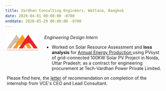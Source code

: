 ```yaml
---
title: Vardhan Consulting Engineers, Wattana, Bangkok
date: 2020-04-01 00:00:00 -0700
enddate: 2020-05-29 00:00:00 -0700
---
```

<style type="text/css"> 
.iconDetails {
 margin-left:0%;
float:left; 
height:60px;
width:100px;	
} 
.container2 {
	width:100%;
	height:auto;
	padding:1%;
}  
.emphasized { font-style: italic; }
</style>


<div class='container2'>
		<div>
			<img src="../images/Logo_VCE_W-1024x588.png" class='iconDetails'>
		</div>	
	<div style='margin-left:120px;'>
	<span class="emphasized">Engineering Design Intern</span>
  <ul>
    <li> Worked on  Solar Resource Assessment</strong> and <strong>loss analysis</strong> for <a href = "../files/report_VCE.pdf">Annual Energy Production </a> using PVsyst of grid-connected 100KW Solar PV Project in Noida, Uttar Pradesh; as a contract for engineering procurement at Tech-Vardhan Power Private Limited.
</ul>
	</div>
Please find here, the <a href = "../files/LOR_VCE.pdf">letter</a> of recommendation on completion of the internship from VCE's CEO and Lead Consultant.

</div>

